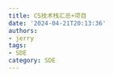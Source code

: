 ```yaml
---
title: CS技术栈汇总+项目
date: '2024-04-21T20:13:36'
authors:
- jerry
tags:
- SDE
category: SDE
---
```

<!--
# 项目

## [gin-vue-blog](https://github.com/szluyu99/gin-vue-blog)
>Golang 全栈博客，支持 Docker Compose 一键部署。基于最新前后端技术栈 Vue3、TS、Unocs 、Redis 等。前端包含博文展示前台、博客后台管理系统。后端包含 JWT 鉴权、RBAC 权限控制等。代码质量高注释全接口文档完善，适合前后端开发者学习。
## [tiny-gpu](https://github.com/adam-maj/tiny-gpu)
> A minimal GPU design in Verilog to learn how GPUs work from the ground up
>[tiny-gpu – GPU入门教程](https://www.zhihu.com/pin/1766984245606744065?native=1&scene=share&utm_psn=1774264319405879296) | tiny-gpu 开源项目，对图形处理单元（GPU）的工作原理感兴趣的人提供学习机会，使用Verilog 硬件描述语言，tiny-gpu 项目创建功能最基础的 GPU 设计，允许用户深入到 GPU 的内部工作机制中去。
Verilog 作为一种在电子设计自动化（EDA）领域广泛使用的硬件描述语言，使得开发者能够描述电子系统的硬件结构与行为。通过编写 Verilog 代码，工程师们可以设计复杂的电子系统，比如 CPU、GPU 和其他专用集成电路（ASIC）。
tiny-gpu 项目的核心目标是提供一个教育工具，以帮助学生、爱好者甚至是专业人士去理解 GPU 的基本组成部分以及它们是如何协同工作的。这个设计可能包含如下几个关键部分：
>1. 流水线设计：一个简化的流水线结构，展示数据是如何在 GPU 内部流动和处理的。
>2. 渲染引擎：最基本的渲染引擎，可能支持简单的顶点和像素着色器功能，以便进行图形绘制。
>3. 内存管理：GPU 的内存访问模式，包括纹理内存和帧缓冲区的管理。
>4. 并行处理单元：模拟 GPU 的多个处理核心，用于执行并行操作，这是现代 GPU 强大计算能力的关键所在。
>5. 控制逻辑：处理指令流和调度任务的逻辑，确保不同部分的 GPU 可以协调工作。
>6. 接口：实现与外部世界连接的接口，如 PCI Express 或其他通信协议。
>
>通过这些模块tiny-gpu能够帮助用户了解 GPU 的基础概念，还能实际体验设计和验证过程，可以自行修改和扩展设计，实验不同的架构选择，仿真或实际芯片制造来测试他们的设计。
>这个项目还提供了丰富的文档和教程，指导用户如何从零开始构建自己的 GPU，如何用 Verilog 编写代码，如何利用仿真软件测试设计，以及如何在必要时将设计适配到 FPGA（现场可编程门阵列）上进行实验。tiny-gpu 项目是教育和实践相结合的完美示例，促进了硬件设计知识的普及，对计算机图形学和并行计算深层次探索的热情。
## Brainstorm
1. 手写mini vue ,mini react ，掌握源码原理 
2. 做开源组件库项目 
3. 低代码拖拉拽项目 
4. 拖拉拽生成流程图，思维导图

# 技术栈
![](./fullstack.png)
## Frontend  
- HTML  
HyperText Markup Language
    
- CSS  
Cascading Style Sheets
    - preprocessor: bundler + tranpiler
        - SASS       
    - CSS Framework  
        - Bootstrap  
                
- JavaScript  
make webpage interactive
    - DOM: Document Object Model  
change the webpage
        - repetitive        
        - hard to manage  
                
        https://github.com/szluyu99/gin-vue-blog.git
    - JavaScript Framework  
    never use dom directly
        - ReactJS        
        - Angular    
        - VueJS  

    - JS miss features  that split code into different files and organize         
        - Bundler: let us to split, then combine all
            - Webpack  
                        
        - Transpiler: add extra features
            - TypeScript  
 
    - XMLHttpRequest  
    send a message to a url (backend)
        - axios-http  
        - fetch API  
                
      
        
## Backend  
- Backend Programming Language:  
        
    - JavaScript (NodeJS)      
    - Python        
    - Rudy  
    - Java  

- Backend Framework: 
Create a server much easier and with less code 
    - ExpressJS 
    - Python Django  
    - Rudy on Rails       
    - Java Spring  

- Package Manager: 
Packages: do calculation, talk to a database, and set up user login and authentication    
    - npm   
    - pip  
    - bundler     
    - maven  
            
## Database  
- Primary Databases:  
not good for storing images or text search
        
    - MySQL  
                  
    - PostgreSQL  
                   
    - MongoDB  
            
- Others: 
        
    - Redis  
    cache to take some stress off
            
    - Store Images  
                
        - Blob Storage (AWS S3)  
                     
        - CDN (AWS Cloudfront)  
                    
    - Search Database  
        text search
        - Elastic Search  
                     
    - Analytical Database  
        data science
        - Snowflake  
                     
    - Scheduled Tasks  
        - RabbitMQ  
        job queue to schedule tasks in the future

- API: Application Programming interface  
        
    - Rest: Representational State Transfer  
            
        - Type + Domain name + URL path  
        Post [https://amazon.com/orders](https://amazon.com/orders)  
        Uniform Resource Locator  
                  
        - POST: create  
                
        - GET  
                   
        - DELETE  

    - GraphQL  
        POST /graphql
        
    - RPC: remote procedure call  
        POST /createOrder, POST /getOrderHistory

## Infrastructure  
- Cloud Computing  
        
    - AWS: Amazon Web Services  
             
    - GCP: Google Cloud Platform  
            
    - Microsoft Azure  
            
- IaaS: Infrastructure as a service  
    rent Vitrual Machine
    - LB: Load Balancer  
    distribute requests evenly across VMs
- PaaS: Platform as a service  
    set up all VMs including LB, integrate everything
        
    - AWS Elastic Beanstalk  
            
    - App Engine for GCP  
            
    - App Service for Microsoft Azure  
            
- SaaS: Software as a service  
    provide a backend and an API
    - Twilio: Email Service Company  
            
- Microservices 微服务  
    split backend into separate ones, smaller and more focus

>**后端的技术主要是：**
>1. 应用业务逻辑开发
>2. rpc/REST
>3. 缓存，如redis
>4. 网关
>5. 消息中间件
>6. 事务存储，如mysql

>**infra开发包括五大类：云计算，云原生包括容器、调度等，中间件，大数据与AI以及系统软件。**
>- **云计算：**
    1. 计算虚拟化，如kvm
    2. 存储虚拟化，如容器的csi
    3. 网络虚拟化，如ipvlan和vxlan等
>- **云原生：**
    1. 容器，如docker
    2. 调度中心，如k8s
    3. 服务网格，如istio
>- **中间件：**
    1. DNS，如GSLB
    2. 网关，如api gateway
    3. 负载均衡，如LVS和ngnix
    4. 消息队列，如kafka
    5. 缓存，如redis
    6. 配置、服务注册中心，如ectc、zk
    7. 应用编译、发布、测试平台等
>- **大数据平台与AI：**
    1. 数据采集，主要包括元数据、业务数据和监控数据
    2. 大数据存储，如hdfs和elasticsearch等
    3. 离线计算，如spark
    4. 实时计算，如flink、spark streaming
    5. 全文检索，如elasticsearch
    6. 智能计算，如pytorch和params server等
    7. 可视化，如商业报表工具
>- **系统软件：**
    1. 操作系统
    2. 编程语言与编译器 --> 
